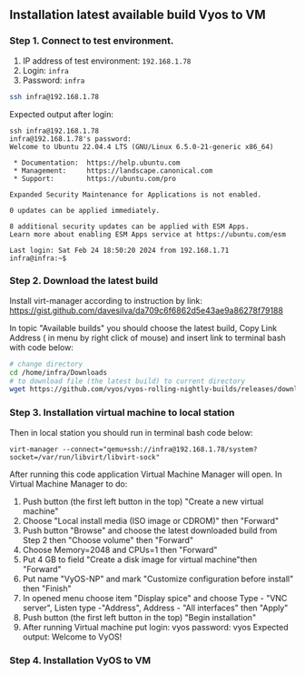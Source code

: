 ## Installation latest available build Vyos to VM
### Step 1. Connect to test environment.

 1. IP address of test environment: `192.168.1.78`
 2. Login: `infra`
 3. Password: `infra`

```bash
ssh infra@192.168.1.78
```

Expected output after login:
```
ssh infra@192.168.1.78
infra@192.168.1.78's password: 
Welcome to Ubuntu 22.04.4 LTS (GNU/Linux 6.5.0-21-generic x86_64)

 * Documentation:  https://help.ubuntu.com
 * Management:     https://landscape.canonical.com
 * Support:        https://ubuntu.com/pro

Expanded Security Maintenance for Applications is not enabled.

0 updates can be applied immediately.

8 additional security updates can be applied with ESM Apps.
Learn more about enabling ESM Apps service at https://ubuntu.com/esm

Last login: Sat Feb 24 18:50:20 2024 from 192.168.1.71
infra@infra:~$ 

```
### Step 2. Download the latest build 
Install virt-manager according to instruction by link:
https://gist.github.com/davesilva/da709c6f6862d5e43ae9a86278f79188

In topic "Available builds" you should choose the latest build, Copy Link Address ( in menu by right click of mouse) and insert link to terminal bash with code below:

```bash
# change directory 
cd /home/infra/Downloads
# to download file (the latest build) to current directory
wget https://github.com/vyos/vyos-rolling-nightly-builds/releases/download/1.5-rolling-202402251233/vyos-1.5-rolling-202402251233-amd64.iso
```
### Step 3. Installation virtual machine to local station 
Then in local station you should run in terminal bash code below:
```
virt-manager --connect="qemu+ssh://infra@192.168.1.78/system?socket=/var/run/libvirt/libvirt-sock"
```
After running this code application Virtual Machine Manager will open.
In Virtual Machine Manager to do:
1. Push button (the first left button in the top) "Create a new virtual machine"
2. Choose "Local install media (ISO image or CDROM)" then "Forward"
3. Push button "Browse" and choose the latest downloaded build from Step 2 then "Choose volume" then "Forward"
4. Choose Memory=2048 and CPUs=1 then "Forward"
5. Put 4 GB to field "Create a disk image for virtual machine"then "Forward"
6. Put name "VyOS-NP" and mark "Customize configuration before install" then "Finish"
7. In opened menu choose item "Display spice" and choose Type - "VNC server", Listen type -"Address", Address - "All interfaces" then "Apply"
8. Push button (the first left button in the top) "Begin installation"
9. After running Virtual machine put 
    login: vyos 
    password: vyos
Expected output: Welcome to VyOS!

### Step 4. Installation VyOS to VM



